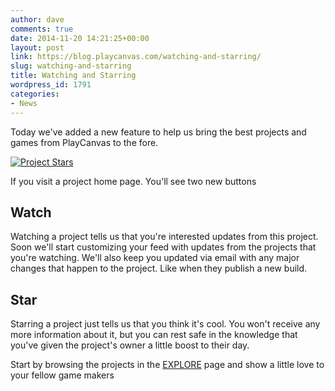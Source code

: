```yaml
---
author: dave
comments: true
date: 2014-11-20 14:21:25+00:00
layout: post
link: https://blog.playcanvas.com/watching-and-starring/
slug: watching-and-starring
title: Watching and Starring
wordpress_id: 1791
categories:
- News
---
```


Today we've added a new feature to help us bring the best projects and games from PlayCanvas to the fore.

[![Project Stars](https://blog.playcanvas.com/wp-content/uploads/2014/11/Overview___Dashboard___swooop___PlayCanvas___3D_HTML5___WebGL_Game_Engine.jpg)](http://blog.playcanvas.com/wp-content/uploads/2014/11/Overview___Dashboard___swooop___PlayCanvas___3D_HTML5___WebGL_Game_Engine.jpg)



If you visit a project home page. You'll see two new buttons


## Watch


Watching a project tells us that you're interested updates from this project. Soon we'll start customizing your feed with updates from the projects that you're watching. We'll also keep you updated via email with any major changes that happen to the project. Like when they publish a new build.


## Star


Starring a project just tells us that you think it's cool. You won't receive any more information about it, but you can rest safe in the knowledge that you've given the project's owner a little boost to their day.

Start by browsing the projects in the [EXPLORE](https://playcanvas.com/play) page and show a little love to your fellow game makers


